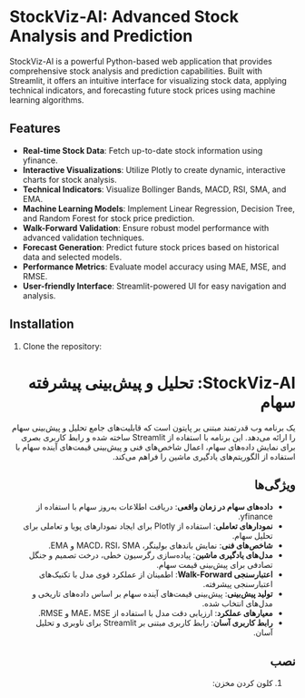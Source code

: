 # StockViz-AI: Advanced Stock Analysis and Prediction

StockViz-AI is a powerful Python-based web application that provides comprehensive stock analysis and prediction capabilities. Built with Streamlit, it offers an intuitive interface for visualizing stock data, applying technical indicators, and forecasting future stock prices using machine learning algorithms.

## Features

- **Real-time Stock Data**: Fetch up-to-date stock information using yfinance.
- **Interactive Visualizations**: Utilize Plotly to create dynamic, interactive charts for stock analysis.
- **Technical Indicators**: Visualize Bollinger Bands, MACD, RSI, SMA, and EMA.
- **Machine Learning Models**: Implement Linear Regression, Decision Tree, and Random Forest for stock price prediction.
- **Walk-Forward Validation**: Ensure robust model performance with advanced validation techniques.
- **Forecast Generation**: Predict future stock prices based on historical data and selected models.
- **Performance Metrics**: Evaluate model accuracy using MAE, MSE, and RMSE.
- **User-friendly Interface**: Streamlit-powered UI for easy navigation and analysis.

## Installation

1. Clone the repository:

<div dir="rtl">
  
# <div style="direction:rtl"> StockViz-AI: تحلیل و پیش‌بینی پیشرفته سهام

یک برنامه وب قدرتمند مبتنی بر پایتون است که قابلیت‌های جامع تحلیل و پیش‌بینی سهام را ارائه می‌دهد. این برنامه با استفاده از Streamlit ساخته شده و رابط کاربری بصری برای نمایش داده‌های سهام، اعمال شاخص‌های فنی و پیش‌بینی قیمت‌های آینده سهام با استفاده از الگوریتم‌های یادگیری ماشین را فراهم می‌کند.

## ویژگی‌ها

- **داده‌های سهام در زمان واقعی**: دریافت اطلاعات به‌روز سهام با استفاده از yfinance.
- **نمودارهای تعاملی**: استفاده از Plotly برای ایجاد نمودارهای پویا و تعاملی برای تحلیل سهام.
- **شاخص‌های فنی**: نمایش باندهای بولینگر، MACD، RSI، SMA و EMA.
- **مدل‌های یادگیری ماشین**: پیاده‌سازی رگرسیون خطی، درخت تصمیم و جنگل تصادفی برای پیش‌بینی قیمت سهام.
- **اعتبارسنجی Walk-Forward**: اطمینان از عملکرد قوی مدل با تکنیک‌های اعتبارسنجی پیشرفته.
- **تولید پیش‌بینی**: پیش‌بینی قیمت‌های آینده سهام بر اساس داده‌های تاریخی و مدل‌های انتخاب شده.
- **معیارهای عملکرد**: ارزیابی دقت مدل با استفاده از MAE، MSE و RMSE.
- **رابط کاربری آسان**: رابط کاربری مبتنی بر Streamlit برای ناوبری و تحلیل آسان.

## نصب

1. کلون کردن مخزن:

